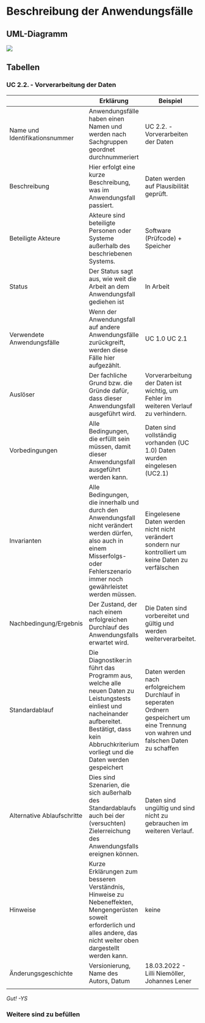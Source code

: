# Beschreibung der Anwendungsfälle

## UML-Diagramm

![](UML_UseCase_Ergometer.svg)

## Tabellen


### UC 2.2. - Vorverarbeitung der Daten


|                                | Erklärung                                                                                                                                                                               | Beispiel                                                                                                                                         |
|--------------------------------|-----------------------------------------------------------------------------------------------------------------------------------------------------------------------------------------|--------------------------------------------------------------------------------------------------------------------------------------------------|
| Name und Identifikationsnummer | Anwendungsfälle haben einen Namen und werden nach Sachgruppen geordnet durchnummeriert                                                                                                  | UC 2.2. - Vorverarbeiten der Daten                                                                                                                |
| Beschreibung                   | Hier erfolgt eine kurze Beschreibung, was im Anwendungsfall passiert.                                                                                                                   | Daten werden auf Plausibilität geprüft.    |
| Beteiligte Akteure             | Akteure sind beteiligte Personen oder Systeme außerhalb des beschriebenen Systems.                                                                                                      | Software (Prüfcode) + Speicher                                                                                                                    |
| Status                         | Der Status sagt aus, wie weit die Arbeit an dem Anwendungsfall gediehen ist                                                                                                             | In Arbeit                                                                                                                                        |
| Verwendete Anwendungsfälle     | Wenn der Anwendungsfall auf andere Anwendungsfälle zurückgreift, werden diese Fälle hier aufgezählt.                                                                                    | UC 1.0 UC 2.1                                                                                                         |
| Auslöser                       | Der fachliche Grund bzw. die Gründe dafür, dass dieser Anwendungsfall ausgeführt wird.                                                                                                  | Vorverarbeitung der Daten ist wichtig, um Fehler im weiteren Verlauf zu verhindern.                                                                                           |
| Vorbedingungen                 | Alle Bedingungen, die erfüllt sein müssen, damit dieser Anwendungsfall ausgeführt werden kann.                                                                                          | Daten sind vollständig vorhanden (UC 1.0)  Daten wurden eingelesen (UC2.1)
| Invarianten                    | Alle Bedingungen, die innerhalb und durch den Anwendungsfall nicht verändert werden dürfen, also auch in einem Misserfolgs- oder Fehlerszenario immer noch gewährleistet werden müssen. | Eingelesene Daten werden nicht nicht verändert sondern nur kontrolliert um keine Daten zu verfälschen
| Nachbedingung/Ergebnis         | Der Zustand, der nach einem erfolgreichen Durchlauf des Anwendungsfalls erwartet wird.                                                                                                  | Die Daten sind vorbereitet und gültig und werden weiterverarbeitet.                                                                    |
| Standardablauf                 | Die Diagnostiker:in führt das Programm aus, welche alle neuen Daten zu Leistungstests einliest und nacheinander aufbereitet. Bestätigt, dass kein Abbruchkriterium vorliegt und die Daten werden gespeichert                                       | Daten werden nach erfolgreichem Durchlauf in seperaten Ordnern gespeichert um eine Trennung von wahren und falschen Daten zu schaffen
| Alternative Ablaufschritte     | Dies sind Szenarien, die sich außerhalb des Standardablaufs auch bei der (versuchten) Zielerreichung des Anwendungsfalls ereignen können.                                               | Daten sind ungültig und sind nicht zu gebrauchen im weiteren Verlauf.                                                                         |
| Hinweise                       | Kurze Erklärungen zum besseren Verständnis, Hinweise zu Nebeneffekten, Mengengerüsten soweit erforderlich und alles andere, das nicht weiter oben dargestellt werden kann.              | keine                                                                                                                                            |
| Änderungsgeschichte            | Versionierung, Name des Autors, Datum                                                                                                                                                   | 18.03.2022 - Lilli Niemöller, Johannes Lener                                                                                                                  |
|                                |                                                                                                                                                                                         |                                                                                                                                                  |
*Gut! -YS*

### Weitere sind zu befüllen
